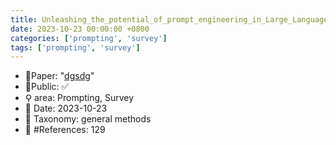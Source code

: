 ```yaml
---
title: Unleashing_the_potential_of_prompt_engineering_in_Large_Language_Models
date: 2023-10-23 00:00:00 +0800
categories: ['prompting', 'survey']
tags: ['prompting', 'survey']
---
```


- 📙Paper: "[dgsdg](dsgfdhgf)"
- 🔑Public: ✅
- ⚲ area: Prompting, Survey
- 📅 Date: 2023-10-23
- 🔎 Taxonomy: general methods
- 📝 #References: 129
